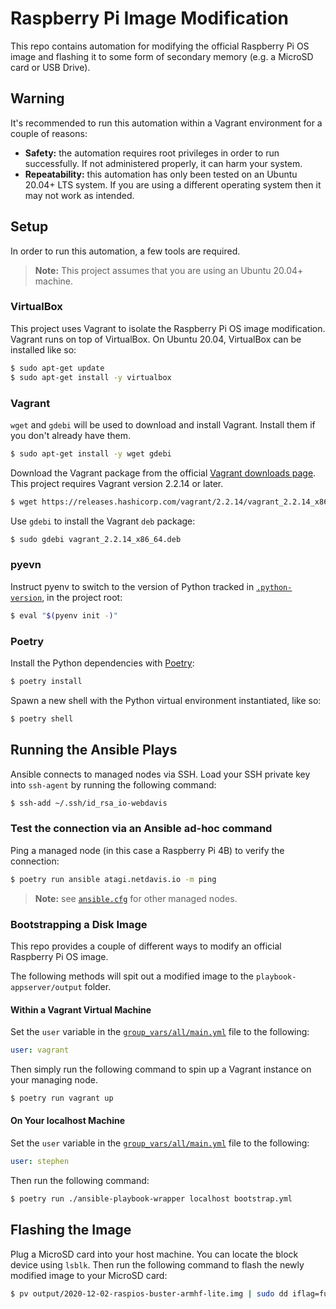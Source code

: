 # Raspberry Pi Image Modification

This repo contains automation for modifying the official Raspberry Pi OS image and
flashing it to some form of secondary memory (e.g. a MicroSD card or USB Drive).

## Warning

It's recommended to run this automation within a Vagrant environment for a couple of
reasons:

- **Safety:** the automation requires root privileges in order to run successfully. If not
  administered properly, it can harm your system.
- **Repeatability:** this automation has only been tested on an Ubuntu 20.04+ LTS system.
  If you are using a different operating system then it may not work as intended.

## Setup

In order to run this automation, a few tools are required.

> **Note:** This project assumes that you are using an Ubuntu 20.04+ machine.

### VirtualBox

This project uses Vagrant to isolate the Raspberry Pi OS image modification. Vagrant runs on
top of VirtualBox. On Ubuntu 20.04, VirtualBox can be installed like so:

```bash
$ sudo apt-get update
$ sudo apt-get install -y virtualbox
```

### Vagrant

`wget` and `gdebi` will be used to download and install Vagrant. Install them if you don't
already have them.

```bash
$ sudo apt-get install -y wget gdebi
```

Download the Vagrant package from the official [Vagrant downloads
page](https://www.vagrantup.com/downloads). This project requires Vagrant version 2.2.14
or later.

```bash
$ wget https://releases.hashicorp.com/vagrant/2.2.14/vagrant_2.2.14_x86_64.deb
```

Use `gdebi` to install the Vagrant `deb` package:

```bash
$ sudo gdebi vagrant_2.2.14_x86_64.deb
```

### pyevn

Instruct pyenv to switch to the version of Python tracked in
[`.python-version`](../../../.python-version), in the project root:

```bash
$ eval "$(pyenv init -)"
```

### Poetry

Install the Python dependencies with [Poetry](https://python-poetry.org/):

```bash
$ poetry install
```

Spawn a new shell with the Python virtual environment instantiated, like so:

```bash
$ poetry shell
```

## Running the Ansible Plays

Ansible connects to managed nodes via SSH. Load your SSH private key into `ssh-agent` by
running the following command:

```bash
$ ssh-add ~/.ssh/id_rsa_io-webdavis
```

### Test the connection via an Ansible ad-hoc command

Ping a managed node (in this case a Raspberry Pi 4B) to verify the connection:

```bash
$ poetry run ansible atagi.netdavis.io -m ping
```

> **Note:** see [`ansible.cfg`](./ansible.cfg) for other managed nodes.

### Bootstrapping a Disk Image

This repo provides a couple of different ways to modify an official Raspberry Pi OS image. 

The following methods will spit out a modified image to the `playbook-appserver/output` folder.

#### Within a Vagrant Virtual Machine

Set the `user` variable in the
[`group_vars/all/main.yml`](./group_vars/all/main.yml) file to the following:

```yaml
user: vagrant
```

Then simply run the following command to spin up a Vagrant instance on your managing node.

```bash
$ poetry run vagrant up
```

#### On Your localhost Machine

Set the `user` variable in the
[`group_vars/all/main.yml`](./group_vars/all/main.yml) file to the following:

```yaml
user: stephen
```

Then run the following command:

```bash
$ poetry run ./ansible-playbook-wrapper localhost bootstrap.yml
```

## Flashing the Image

Plug a MicroSD card into your host machine. You can locate the block device using `lsblk`.
Then run the following command to flash the newly modified image to your MicroSD card:

```bash
$ pv output/2020-12-02-raspios-buster-armhf-lite.img | sudo dd iflag=fullblock conv=fsync of=/dev/sdb
```
